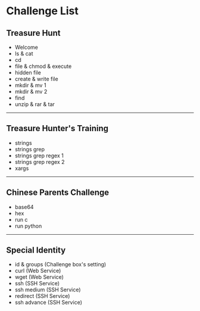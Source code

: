 # Challenge List

## Treasure Hunt

- Welcome
- ls & cat
- cd
- file & chmod & execute
- hidden file
- create & write file
- mkdir & mv 1
- mkdir & mv 2
- find
- unzip & rar & tar

---
## Treasure Hunter's Training

- strings
- strings grep
- strings grep regex 1
- strings grep regex 2
- xargs

---
## Chinese Parents Challenge

- base64
- hex
- run c
- run python

---
## Special Identity

- id & groups (Challenge box's setting)
- curl (Web Service)
- wget (Web Service)
- ssh (SSH Service)
- ssh medium (SSH Service)
- redirect (SSH Service)
- ssh advance (SSH Service)
